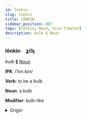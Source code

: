 ```yaml
---
id: lônkin
slug: lônkin
title: LÔNKIN
sidebar_position: 807
tags: [lônkin, Noun, Sino-Tibetan]
description: bulb § Noun
---
```


### lônkin&emsp;<span kind="abugida">ʓ̃ıɔ̃ȷ</span>

*bulb* **§** [Noun](../../tags/Noun)

**IPA**: /ˈlon.kɪn/

**Verb**: to be a bulb

**Noun**: a bulb

**Modifier**: bulb-like

<details>
    <summary>Origin</summary>
    Cantonese 鱗莖 leon4 ging3 [lɵnkɪŋ]<br/>
    <em>Sino-Tibetan Language Family</em>
</details>